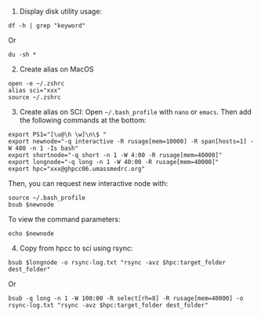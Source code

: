 1. Display disk utility usage:
```
df -h | grep "keyword"
```
Or
```
du -sh *
```

2.	Create alias on MacOS
```
open -e ~/.zshrc
alias sci="xxx"
source ~/.zshrc
```

3. Create alias on SCI:
Open `~/.bash_profile` with `nano` or `emacs`. Then add the following commands at the bottom:
```
export PS1="[\u@\h \w]\n\$ "
export newnode="-q interactive -R rusage[mem=10000] -R span[hosts=1] -W 480 -n 1 -Is bash"
export shortnode="-q short -n 1 -W 4:00 -R rusage[mem=40000]"
export longnode="-q long -n 1 -W 40:00 -R rusage[mem=40000]"
export hpc="xxx@ghpcc06.umassmedrc.org"
```
Then, you can request new interactive node with:

```
source ~/.bash_profile
bsub $newnode
```
To view the command parameters:
```
echo $newnode
```

4. Copy from hpcc to sci using rsync:
```
bsub $longnode -o rsync-log.txt "rsync -avz $hpc:target_folder dest_folder"
```
Or
```
bsub -q long -n 1 -W 100:00 -R select[rh=8] -R rusage[mem=40000] -o rsync-log.txt "rsync -avz $hpc:target_folder dest_folder"
```

